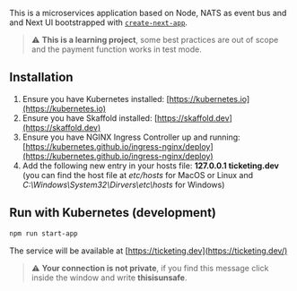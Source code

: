 This is a microservices application based on Node, NATS as event bus and  and Next UI bootstrapped with
[`create-next-app`](https://github.com/vercel/next.js/tree/canary/packages/create-next-app).

> :warning: **This is a learning project**, some best practices are out of scope
> and the payment function works in test mode.

## Installation

1. Ensure you have Kubernetes installed: [https://kubernetes.io](https://kubernetes.io)
2. Ensure you have Skaffold installed: [https://skaffold.dev](https://skaffold.dev)
3. Ensure you have NGINX Ingress Controller up and running: [https://kubernetes.github.io/ingress-nginx/deploy](https://kubernetes.github.io/ingress-nginx/deploy)
4. Add the following new entry in your hosts file: **127.0.0.1 ticketing.dev**
(you can find the host file at *etc/hosts* for MacOS or Linux and *C:\Windows\System32\Dirvers\etc\hosts* for Windows)

## Run with Kubernetes (development)

```bash
npm run start-app
```
The service will be available at [https://ticketing.dev](https://ticketing.dev/)
> :warning: **Your connection is not private**, if you find this message
> click inside the window and write **thisisunsafe**.